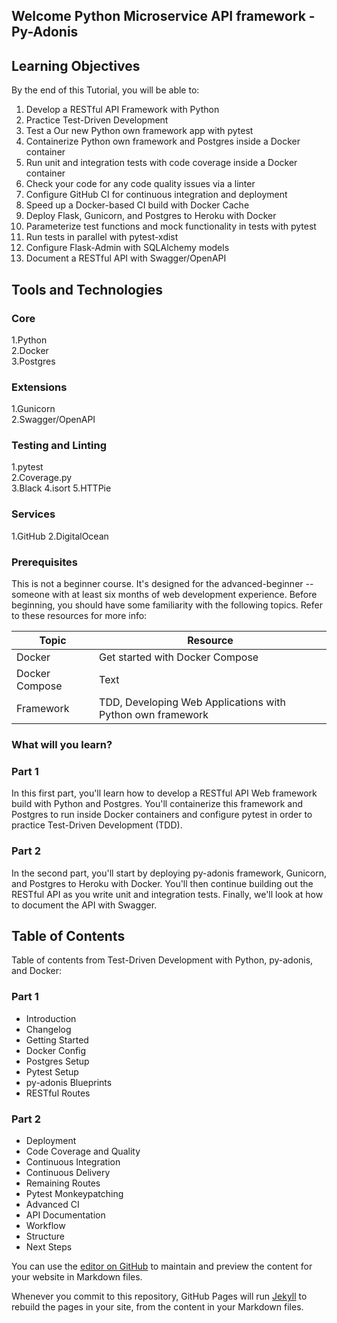 ## Welcome Python Microservice API framework - Py-Adonis
## Learning Objectives
By the end of this Tutorial, you will be able to:

1. Develop a RESTful API Framework with Python
2. Practice Test-Driven Development
3. Test a Our new Python own framework app with pytest
4. Containerize Python own framework and Postgres inside a Docker container
5. Run unit and integration tests with code coverage inside a Docker container
6. Check your code for any code quality issues via a linter
7. Configure GitHub CI for continuous integration and deployment
8. Speed up a Docker-based CI build with Docker Cache
9. Deploy Flask, Gunicorn, and Postgres to Heroku with Docker
10. Parameterize test functions and mock functionality in tests with pytest
11. Run tests in parallel with pytest-xdist
12. Configure Flask-Admin with SQLAlchemy models
13. Document a RESTful API with Swagger/OpenAPI

## Tools and Technologies
### Core
1.Python    
2.Docker    
3.Postgres  
### Extensions   
1.Gunicorn  
2.Swagger/OpenAPI   
### Testing and Linting  
1.pytest    
2.Coverage.py   
3.Black 
4.isort 
5.HTTPie    
### Services 
1.GitHub
2.DigitalOcean    

### Prerequisites
This is not a beginner course. It's designed for the advanced-beginner -- someone with at least six months of web development experience. Before beginning, you should have some familiarity with the following topics. Refer to these resources for more info:

| Topic      | Resource |
| ------------------ | ----------- |
| Docker      | Get started with Docker Compose       |
| Docker Compose   | Text        |
| Framework  |  TDD, Developing Web Applications with Python own framework |


### What will you learn?
### Part 1
In this first part, you'll learn how to develop a RESTful API Web framework build with Python and Postgres. You'll containerize this framework and Postgres to run inside Docker containers and configure pytest in order to practice Test-Driven Development (TDD).

### Part 2
In the second part, you'll start by deploying py-adonis framework, Gunicorn, and Postgres to Heroku with Docker. You'll then continue building out the RESTful API as you write unit and integration tests. Finally, we'll look at how to document the API with Swagger.

## Table of Contents
Table of contents from Test-Driven Development with Python, py-adonis, and Docker:


### Part 1
- Introduction
- Changelog
- Getting Started
- Docker Config
- Postgres Setup
- Pytest Setup
- py-adonis Blueprints
- RESTful Routes

### Part 2
- Deployment
- Code Coverage and Quality
- Continuous Integration
- Continuous Delivery
- Remaining Routes
- Pytest Monkeypatching
- Advanced CI
- API Documentation
- Workflow
- Structure
- Next Steps

You can use the [editor on GitHub](https://github.com/nayonacademy/py-adonis/edit/gh-pages/index.md) to maintain and preview the content for your website in Markdown files.

Whenever you commit to this repository, GitHub Pages will run [Jekyll](https://jekyllrb.com/) to rebuild the pages in your site, from the content in your Markdown files.

